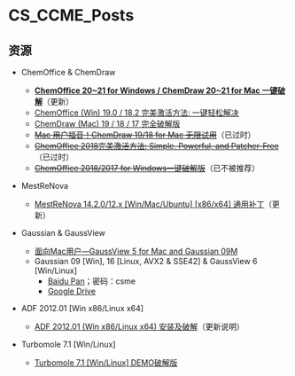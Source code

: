 # CS_CCME_Posts
## 资源

* ChemOffice & ChemDraw

  * **[ChemOffice 20\~21 for Windows / ChemDraw 20\~21 for Mac 一键破解](/cos/cos20.md)**（更新）
  * [ChemOffice (Win) 19.0 / 18.2 完美激活方法: 一键轻松解决](/cos/cow2.md)
  * [ChemDraw (Mac) 19 / 18 / 17 完全破解版](/cos/cdm2.md)
  * ~~[Mac 用户福音！ChemDraw 19/18 for Mac 无限试用](/cos/cdm.md)~~（已过时）
  * ~~[ChemOffice 2018完美激活方法: Simple, Powerful, and Patcher-Free](/cos/cow.md)~~（已过时）
  * ~~[ChemOffice 2018/2017 for Windows一键破解版](/cos/cow_legacy.md)~~（已不被推荐）

* MestReNova

  * [MestReNova 14.2.0/12.x \[Win/Mac/Ubuntu\] \[x86/x64\] 通用补丁](/mestrenova/mrn.md)（更新）

* Gaussian & GaussView

  * [面向Mac用户—GaussView 5 for Mac and Gaussian 09M](/gaussian/gvm.md)
  * Gaussian 09 \[Win\], 16 \[Linux, AVX2 & SSE42\] & GaussView 6 \[Win/Linux\]  
    * [Baidu Pan](https://pan.baidu.com/s/1DWAsU46HkDF9obtxQxCOeg)；密码：csme
    * [Google Drive](https://drive.google.com/drive/folders/18y4GHdCM6JbDAqHxMtYrAOTuGVcjoah7?usp=sharing)

* ADF 2012.01 \[Win x86/Linux x64\]
  * [ADF 2012.01 (Win x86/Linux x64) 安装及破解](/adf/adf.md)（更新说明）

* Turbomole 7.1 \[Win/Linux\]
  * [Turbomole 7.1 \[Win/Linux\] DEMO破解版](/turbomole/tmolx.md)
